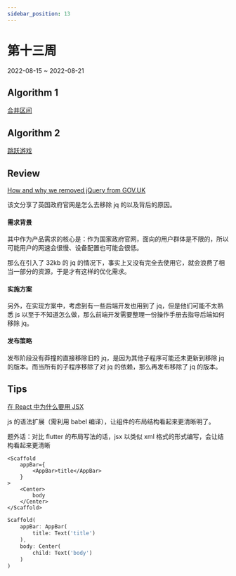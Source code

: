 ```yaml
---
sidebar_position: 13
---
```


# 第十三周

2022-08-15 ~ 2022-08-21

## Algorithm 1

[合并区间](https://github.com/JunwuHuang/leetcode-daily/blob/master/merge-intervals/%E5%90%88%E5%B9%B6%E5%8C%BA%E9%97%B4.md)

## Algorithm 2

[跳跃游戏](https://github.com/JunwuHuang/leetcode-daily/blob/master/jump-game/%E8%B7%B3%E8%B7%83%E6%B8%B8%E6%88%8F.md)

## Review

[How and why we removed jQuery from GOV.UK](https://insidegovuk.blog.gov.uk/2022/08/11/how-and-why-we-removed-jquery-from-gov-uk/)

该文分享了英国政府官网是怎么去移除 jq 的以及背后的原因。

#### 需求背景

其中作为产品需求的核心是：作为国家政府官网，面向的用户群体是不限的，所以可能用户的网速会很慢、设备配置也可能会很低。

那么在引入了 32kb 的 jq 的情况下，事实上又没有完全去使用它，就会浪费了相当一部分的资源，于是才有这样的优化需求。

#### 实施方案

另外，在实现方案中，考虑到有一些后端开发也用到了 jq，但是他们可能不太熟悉 js 以至于不知道怎么做，那么前端开发需要整理一份操作手册去指导后端如何移除 jq。

#### 发布策略

发布阶段没有莽撞的直接移除旧的 jq，是因为其他子程序可能还未更新到移除 jq 的版本。而当所有的子程序移除了对 jq 的依赖，那么再发布移除了 jq 的版本。

## Tips

[在 React 中为什么要用 JSX](https://juejin.cn/post/7132472958051680287)

js 的语法扩展（需利用 babel 编译），让组件的布局结构看起来更清晰明了。

题外话：对比 flutter 的布局写法的话，jsx 以类似 xml 格式的形式编写，会让结构看起来更清晰

```JSX
<Scaffold
    appBar={
        <AppBar>title</AppBar>
    }
>
    <Center>
        body
    </Center>
</Scaffold>
```

```dart
Scaffold(
    appBar: AppBar(
        title: Text('title')
    ),
    body: Center(
        child: Text('body')
    )
)
```
